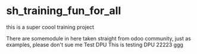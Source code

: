 # sh_training_fun_for_all
this is a super coool training project 

There are somemodule in here taken straight from odoo community, just as examples, please don't sue me
Test DPU
This is testing DPU
22223
ggg
